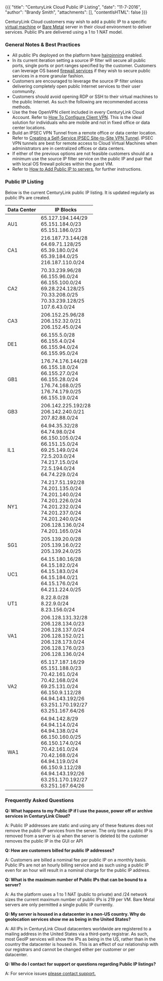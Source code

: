 {{{ "title": "CenturyLink Cloud Public IP Listing",
"date": "11-7-2016",
"author": "Brandy Smith",
"attachments": [],
"contentIsHTML": false
}}}


CenturyLink Cloud customers may wish to add a public IP to a specific [virtual machine](//www.ctl.io/servers/) or [Bare Metal](//www.ctl.io/bare-metal/) server in their cloud environment to deliver services. Public IPs are delivered using a 1 to 1 NAT model.

### General Notes & Best Practices

* All public IPs deployed on the platform have [hairpinning](../Network/hairpin-nats.md) enabled.
* In its current iteration setting a source IP filter will secure all public ports, single ports or port ranges specified by the customer. Customers can leverage OS based [firewall services](//www.ctl.io/cloud-firewall/) if they wish to secure public services in a more granular fashion.
* Customers are encouraged to leverage the source IP filter unless delivering completely open public Internet services to their user community.
* Customers should avoid opening RDP or SSH to their virtual machines to the public Internet. As such the following are recommended access methods.
 * Use the free OpenVPN client included in every CenturyLink Cloud Account. Refer to [How To Configure Client VPN](../Network/how-to-configure-client-vpn.md). This is the ideal solution for individuals who are mobile and not in fixed office or data center locations.
 * Build an IPSEC VPN Tunnel from a remote office or data center location. Refer to [Creating a Self-Service IPSEC Site-to-Site VPN Tunnel](../Network/creating-a-self-service-ipsec-site-to-site-vpn-tunnel.md). IPSEC VPN tunnels are best for remote access to Cloud Virtual Machines when administrators are in centralized offices or data centers.
 * If either of the previous options are not feasible customers should at a minimum use the source IP filter service on the public IP and pair that with local OS firewall policies within the guest VM.
 * Refer to [How to Add Public IP to servers](../Network/how-to-add-public-ip-to-virtual-machine.md), for further instructions.

### Public IP Listing

Below is the current CenturyLink public IP listing. It is updated regularly as public IPs are created.

**Data Center**|**IP Blocks**
---------------|----------
AU1|65.127.194.144/29<br>65.151.184.0/23<br>65.151.186.0/23
CA1|216.187.73.144/28<br>64.69.71.128/25<br>65.39.180.0/24<br>65.39.184.0/25<br>216.187.110.0/24
CA2|70.33.239.96/28<br>66.155.96.0/24<br>66.155.100.0/24<br>69.28.224.128/25<br>70.33.208.0/25<br>70.33.239.128/25<br>107.6.43.0/24
CA3|206.152.25.96/28<br>206.152.32.0/21<br>206.152.45.0/24
DE1|66.155.5.0/28<br>66.155.4.0/24<br>66.155.94.0/24<br>66.155.95.0/24
GB1|176.74.176.144/28<br>66.155.18.0/24<br>66.155.27.0/24<br>66.155.28.0/24<br>176.74.168.0/25<br>176.74.179.0/25<br>66.155.19.0/24
GB3|206.142.225.192/28<br>206.142.240.0/21<br>207.82.88.0/24
IL1|64.94.35.32/28<br>64.74.98.0/24<br>66.150.105.0/24<br>66.151.15.0/24<br>69.25.149.0/24<br>72.5.203.0/24<br>74.217.15.0/24<br>72.5.194.0/24<br>64.74.229.0/24
NY1|74.217.51.192/28<br>74.201.135.0/24<br>74.201.140.0/24<br>74.201.226.0/24<br>74.201.232.0/24<br>74.201.237.0/24<br>74.201.240.0/24<br>206.128.136.0/24<br>74.201.165.0/24
SG1|205.139.20.0/28<br>205.139.16.0/22<br>205.139.24.0/25
UC1|64.15.180.16/28<br>64.15.182.0/24<br>64.15.183.0/24<br>64.15.184.0/21<br>64.15.176.0/24<br>64.211.224.0/25
UT1|8.22.8.0/28<br>8.22.9.0/24<br>8.23.156.0/24
VA1|206.128.131.32/28<br>206.128.134.0/23<br>206.128.137.0/24<br>206.128.152.0/21<br>206.128.173.0/24<br>206.128.176.0/23<br>206.128.136.0/24
VA2|65.117.187.16/29<br>65.151.188.0/23<br>70.42.161.0/24<br>70.42.168.0/24<br>69.25.131.0/24<br>66.150.9.112/28<br>64.94.143.192/26<br>63.251.170.192/27<br>63.251.167.64/26
WA1|64.94.142.8/29<br>64.94.114.0/24<br>64.94.138.0/24<br>66.150.160.0/25<br>66.150.174.0/24<br>70.42.161.0/24<br>70.42.168.0/24<br>64.94.119.0/24<br>66.150.9.112/28<br>64.94.143.192/26<br>63.251.170.192/27<br>63.251.167.64/26

### Frequently Asked Questions

**Q: What happens to my Public IP if I use the pause, power off or archive services in CenturyLink Cloud?**

A: Public IP addresses are static and using any of these features does not remove the public IP services from the server. The only time a public IP is removed from a server is a) when the server is deleted b) the customer removes the public IP in the GUI or API

**Q: How are customers billed for public IP addresses?**

A: Customers are billed a nominal fee per public IP on a monthly basis. Public IPs are not an hourly billing service and as such using a public IP even for an hour will result in a nominal charge for the public IP address.

**Q: What is the maximum number of Public IPs that can be bound to a server?**

A: As the platform uses a 1 to 1 NAT (public to private) and /24 network sizes the current maximum number of public IPs is 219 per VM. Bare Metal servers are only permitted a single public IP currently.

**Q: My server is housed in a datacenter in a non-US country.  Why do geolocation services show me as being in the United States?**

A:  All IPs in CenturyLink Cloud datacenters worldwide are registered to a mailing address in the United States via a third-party registrar.  As such, most GeoIP services will show the IPs as being in the US, rather than in the country the datacenter is housed in.  This is an effect of our relationship with our registrars and cannot be changed either per customer or per datacenter.

**Q: Who do I contact for support or questions regarding Public IP listings?**

A: For service issues [please contact support.](../Support/how-do-i-report-a-support-issue.md)
